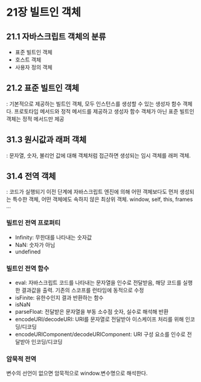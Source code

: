 # 21장 빌트인 객체

## 21.1 자바스크립트 객체의 분류
- 표준 빌트인 객체
- 호스트 객체
- 사용자 정의 객체

## 21.2 표준 빌트인 객체
: 기본적으로 제공하는 빌트인 객체, 모두 인스턴스를 생성할 수 있는 생성자 함수 객체다. 프로토타입 메서드와 정적 메서드를 제공하고 생성자 함수 객체가 아닌 표준 빌트인 객체는 정적 메서드만 제공

## 31.3 원시값과 래퍼 객체
: 문자열, 숫자, 불리언 값에 대해 객체처럼 접근하면 생성되는 임시 객체를 래퍼 객체.

## 31.4 전역 객체
: 코드가 실행되기 이전 단계에 자바스크립트 엔진에 의해 어떤 객체보다도 먼저 생성되는 특수한 객체, 어떤 객체에도 속하지 않은 최상위 객체. window, self, this, frames ...

### 빌트인 전역 프로퍼티
- Infinity: 무한대를 나타내는 숫자값
- NaN: 숫자가 아님
- undefined

### 빌트인 전역 함수
- eval: 자바스크립트 코드를 나타내는 문자열을 인수로 전달받음, 해당 코드를 실행한 결과값을 출력. 기존의 스코프를 런타임에 동적으로 수정
- isFinite: 유한수인지 결과 반환하는 함수
- isNaN
- parseFloat: 전달받은 문자열을 부동 소수점 숫자, 실수로 해석해 반환
- encodeURI/decodeURI: URI를 문자열로 전달받아 이스케이프 처리를 위해 인코딩/디코딩
- encodeURIComponent/decodeURIComponent: URI 구성 요소를 인수로 전달받아 인코딩/디코딩

### 암묵적 전역
변수의 선언이 없으면 암묵적으로 window.변수명으로 해석한다.

